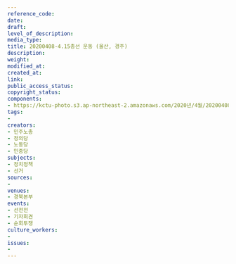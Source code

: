 ```yaml
---
reference_code: 
date: 
draft: 
level_of_description: 
media_type: 
title: 20200408-4.15총선 운동 (울산, 경주)
description: 
weight: 
modified_at: 
created_at: 
link: 
public_access_status: 
copyright_status: 
components:
- https://kctu-photo.s3.ap-northeast-2.amazonaws.com/2020년/4월/20200408_4.15총선+운동+(울산,+경주)/_DSC3352.jpg
tags:
- 
creators:
- 민주노총
- 정의당
- 노동당
- 민중당
subjects:
- 정치정책
- 선거
sources:
- 
venues:
- 경북본부
events:
- 선전전
- 기자회견
- 순회투쟁
culture_workers:
- 
issues:
- 
---
```

